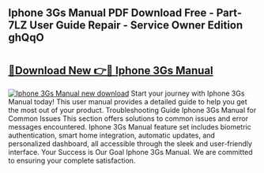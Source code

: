 ## Iphone 3Gs Manual PDF Download Free - Part-7LZ User Guide Repair - Service Owner Edition ghQqO

# <h2><a href="http://bc258.oget.top/?id=Iphone+3Gs+Manual">🔗Download New 👉🔴 Iphone 3Gs Manual</a></h2>

[![Iphone 3Gs Manual new download](https://i.imgur.com/5g1atiW.png)](http://bc258.oget.top/?id=Iphone+3Gs+Manual)
Start your journey with Iphone 3Gs Manual today! This user manual provides a detailed guide to help you get the most out of your product. Troubleshooting Guide Iphone 3Gs Manual for Common Issues This section offers solutions to common issues and error messages encountered. Iphone 3Gs Manual feature set includes biometric authentication, smart home integration, automatic updates, and personalized dashboard, all accessible through the sleek and user-friendly interface. Your Success is Our Goal Iphone 3Gs Manual. We are committed to ensuring your complete satisfaction.
